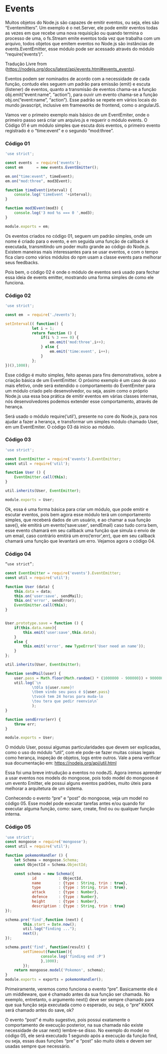 # Events

Muitos objetos do Node.js são capazes de emitir eventos, ou seja, eles são “Eventemitters”. Um exemplo é o net.Server, ele pode emitir eventos todas as vezes em que recebe uma nova requisição ou quando termina o processo de uma, o fs.Stream emite eventos toda vez que trabalha com um arquivo, todos objetos que emitem eventos no Node.js são instâncias de events.EventEmitter, esse módulo pode ser acessado através do módulo “require(‘events’)”.

Tradução Livre from (https://nodejs.org/docs/latest/api/events.html#events_events).

Eventos podem ser nominados de acordo com a necessidade de cada função, contudo eles seguem um padrão para emissão (emit) e escuta (listener) de eventos, quanto a transmisão de eventos chama-se a função obj.emit(“event:name”, “action”), para ouvir  um evento chama-se a função obj.on(“event:name”, “action”). Esse padrão se repete em vários locais do mundo javascript, inclusive em frameworks de frontend, como o angularJS.

Vamos ver o primeiro exemplo mais básico de um EventEmiter, onde o primeiro passo será criar um arquivo.js e requerir o módulo events. O Código 01 é um módulo simples que escuta dois eventos, o primeiro evento registrado é o “time:event” e o segundo “mod:three”.


### Código 01
```js
'use strict';

const events  = require('events');
const em      = new events.EventEmitter();

em.on("time:event", timeEvent);
em.on("mod:three", mod3Event);

function timeEvent(interval) {
	console.log('timeEvent '+interval);
}

function mod3Event(mod3) {
	console.log('3 mod %s === 0 ',mod3);
}

module.exports = em;
```
Os eventos criados no código 01, seguem um padrão simples, onde um nome é criado para o evento, e em seguida uma função de callback é executada, transmitindo um poder muito grande ao código do Node.js. Existem maneiras mais interessantes para se usar eventos, e com o tempo fica claro como vários módulos do npm usam a classe events para melhorar seus feedbacks.

Pois bem, o código 02 é onde o módulo de eventos será usado para fechar essa ideia de events emitter, mostrando uma forma simples de como ele funciona.

###  Código 02
```js
'use strict';

const em  = require('./events');

setInterval(( function() {
			let i = 1;
			return function () {
				if(i % 3 === 0) {
					em.emit('mod:three',i++);
				} else {
					em.emit('time:event', i++);
				}
			};
})(),1000);
```
Esse código é muito simples, feito apenas para fins demonstrativos, sobre a criação básica de um EventEmitter. O próximo exemplo é um caso de uso mais efetivo, onde será extendido o comportamento do EventEmiter para um módulo criado pelo desenvolvedor, ou seja, assim como o próprio Node.js usa essa boa prática de emitir eventos em várias classes internas, nós desenvolvedores podemos extender esse comportamento, através de herança.

Será usado o módulo require(‘util’), presente no core do Node.js, para nos ajudar a fazer a herança, e transformar um simples módulo chamado User, em um EventEmiter. O código 03 dá início ao módulo.

###  Código 03
```js
'use strict';

const EventEmitter = require('events').EventEmitter;
const util = require('util');

function User () {
	EventEmitter.call(this);
}

util.inherits(User, EventEmitter);

module.exports = User;
```
Ok, essa é uma forma básica para criar um módulo, que pode emitir e escutar eventos, pois bem agora esse módulo terá um comportamento simples, que receberá dados de um usuário, e ao chamar a sua função save(), ele emitirá um evento(‘save:user’, sendEmail) caso tudo corra bem, esse evento chamará em seu callback uma função que simula o envio de um email, caso contrário emitirá um erro(‘error’,err), que em seu callback chamará uma função que levantará um erro. Vejamos agora o código 04.

###  Código 04
```js
“use strict”;

const EventEmitter = require('events').EventEmitter;
const util = require('util');

function User (data) {
	this.data = data;
	this.on('user:save', sendMail);
	this.on('error', sendError);
	EventEmitter.call(this);
}


User.prototype.save = function () {  
	if(this.data.name){
		this.emit('user:save',this.data);
	}
	else {
		this.emit('error', new TypeError('User need an name'));
	}
};

util.inherits(User, EventEmitter);

function sendMail(user) {
	user.pass = Math.floor(Math.random() * (1000000 - 900000)) + 900000;
	util.log(`\n
			\tOla ${user.name}!
			\tbem vindo seu pass é ${user.pass}
			\tvocê tem 24 horas para muda-lo
			\tou tera que pedir reenvio\n`
			);
}

function sendError(err) {
	throw err;
}

module.exports = User;
```
O módulo User, possui algumas particularidades que devem ser explicadas, como o uso do módulo “util”, com ele pode-se fazer muitas coisas legais como herança, inspeção de objetos, logs entre outros. Vale a pena verificar sua documentação em: https://nodejs.org/api/util.html

Essa foi uma breve intrudução a eventos no nodeJS. Agora iremos aprender a usar eventos nos models do mongoose, pois todo model do mongoose é um evento Emitter, ele possui alguns eventos padrões, muito úteis para melhorar a arquitetura de um sistema.

Conhecendo o evento “pre” e “post” do mongoose, veja um model no código 05. Esse model pode executar tarefas antes e/ou quando for executar alguma função, como: save, create, find ou ou  qualquer função interna.

###  Código 05

```js
'use strict';
const mongoose = require('mongoose');
const util = require('util');

function pokemonHandler () {
	let Schema = mongoose.Schema;
	const ObjectId = Schema.ObjectId;         

	const schema = new Schema({
			id          : ObjectId,
			name        : {type : String, trin : true},
			type        : {type : String, trin : true},
			attack      : {type : Number},
			defence     : {type : Number},
			height      : {type : Number},
			description : {type : String, trin : true}
});

schema.pre('find',function (next) {
		this.start = Date.now();
		util.log("finding ...");
		next();
});

schema.post('find', function(result) {
		setTimeout(function(){
				console.log('finding end :P')
				},1000);
		});
	return mongoose.model('Pokemon', schema);
}
module.exports = exports = pokemonHandler();
```

Primeiramente, veremos como funciona o evento “pre”. Basicamente ele é um middleware, que é chamado antes da sua função ser chamada. No exemplo, entretanto, o argumento next() deve ser sempre chamado para que sua função seja executada como o esperado, ou seja, o “pre” KKKK será chamado antes do save, ok?

O evento “post” é muito sugestivo, pois possui exatamente o comportamento de execução posterior, na sua chamada não existe necessidade de usar next() lembre-se disso.	No exemplo do model no código 05, ele será executado 1 segundo após a execução da função find, ou seja, essas duas funções “pre” e “post” são muito úteis e devem ser usadas sempre que necessário.


